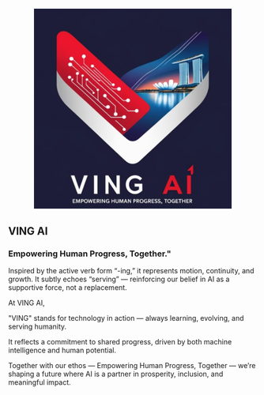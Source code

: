 <p align="center">
    <img src="./images/logo.png" alt="Together" width="400"/>
</p>


## VING AI

### Empowering Human Progress, Together."


Inspired by the active verb form “-ing,” it represents motion, continuity, and growth. It subtly echoes “serving” — reinforcing our belief in AI as a supportive force, not a replacement.

At VING AI,

"VING" stands for technology in action — always learning, evolving, and serving humanity.

It reflects a commitment to shared progress, driven by both machine intelligence and human potential.

Together with our ethos — Empowering Human Progress, Together — we’re shaping a future where AI is a partner in prosperity, inclusion, and meaningful impact.
